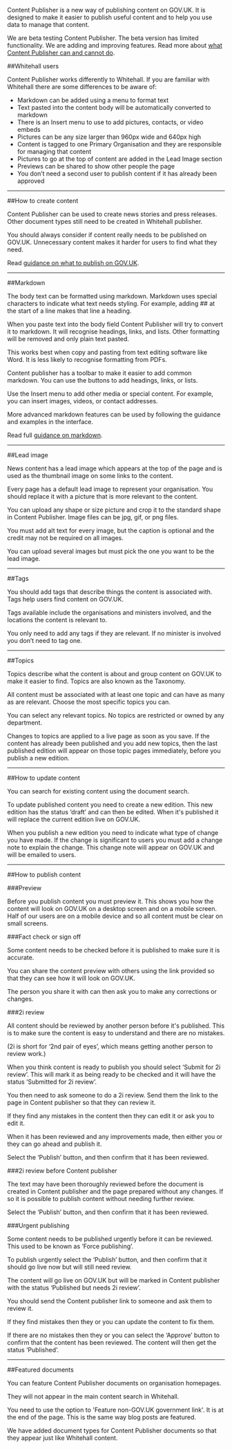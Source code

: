 Content Publisher is a new way of publishing content on GOV.UK. It is designed to make it easier to publish useful content and to help you use data to manage that content.

We are beta testing Content Publisher. The beta version has limited functionality. We are adding and improving features. Read more about [what Content Publisher can and cannot do](/beta-capabilities).

##Whitehall users

Content Publisher works differently to Whitehall. If you are familiar with Whitehall there are some differences to be aware of:

- Markdown can be added using a menu to format text
- Text pasted into the content body will be automatically converted to markdown
- There is an Insert menu to use to add pictures, contacts, or video embeds
- Pictures can be any size larger than 960px wide and 640px high 
- Content is tagged to one Primary Organisation and they are responsible for managing that content
- Pictures to go at the top of content are added in the Lead Image section
- Previews can be shared to show other people the page
- You don’t need a second user to publish content if it has already been approved

---

##How to create content

Content Publisher can be used to create news stories and press releases. Other document types still need to be created in Whitehall publisher.

You should always consider if content really needs to be published on GOV.UK. Unnecessary content makes it harder for users to find what they need.

Read [guidance on what to publish on GOV.UK](documents/publishing-guidance).

---

##Markdown

The body text can be formatted using markdown. Markdown uses special characters to indicate what text needs styling. For example, adding ## at the start of a line makes that line a heading.

When you paste text into the body field Content Publisher will try to convert it to markdown. It will recognise headings, links, and lists. Other formatting will be removed and only plain text pasted.

This works best when copy and pasting from text editing software like Word. It is less likely to recognise formatting from PDFs.

Content publisher has a toolbar to make it easier to add common markdown. You can use the buttons to add headings, links, or lists. 

Use the Insert menu to add other media or special content. For example, you can insert images, videos, or contact addresses.

More advanced markdown features can be used by following the guidance and examples in the interface. 

Read full [guidance on markdown](https://www.gov.uk/guidance/how-to-publish-on-gov-uk/markdown).

---

##Lead image

News content has a lead image which appears at the top of the page and is used as the thumbnail image on some links to the content. 

Every page has a default lead image to represent your organisation. You should replace it with a picture that is more relevant to the content.

You can upload any shape or size picture and crop it to the standard shape in Content Publisher. Image files can be jpg, gif, or png files.

You must add alt text for every image, but the caption is optional and the credit may not be required on all images.

You can upload several images but must pick the one you want to be the lead image. 

---

##Tags

You should add tags that describe things the content is associated with. Tags help users find content on GOV.UK. 

Tags available include the organisations and ministers involved, and the locations the content is relevant to.

You only need to add any tags if they are relevant. If no minister is involved you don’t need to tag one.

---

##Topics

Topics describe what the content is about and group content on GOV.UK to make it easier to find. Topics are also known as the Taxonomy.

All content must be associated with at least one topic and can have as many as are relevant. Choose the most specific topics you can.

You can select any relevant topics. No topics are restricted or owned by any department.

Changes to topics are applied to a live page as soon as you save. If the content has already been published and you add new topics, then the last published edition will appear on those topic pages immediately, before you publish a new edition.

---

##How to update content

You can search for existing content using the document search.

To update published content you need to create a new edition. This new edition has the status ‘draft’ and can then be edited. When it's published it will replace the current edition live on GOV.UK.

When you publish a new edition you need to indicate what type of change you have made. If the change is significant to users you must add a change note to explain the change. This change note will appear on GOV.UK and will be emailed to users.

---

##How to publish content

###Preview

Before you publish content you must preview it. This shows you how the content will look on GOV.UK on a desktop screen and on a mobile screen. Half of our users are on a mobile device and so all content must be clear on small screens.

###Fact check or sign off

Some content needs to be checked before it is published to make sure it is accurate. 

You can share the content preview with others using the link provided so that they can see how it will look on GOV.UK.

The person you share it with can then ask you to make any corrections or changes.

###2i review

All content should be reviewed by another person before it's published. This is to make sure the content is easy to understand and there are no mistakes.

(2i is short for ‘2nd pair of eyes’, which means getting another person to review work.)

When you think content is ready to publish you should select ‘Submit for 2i review’. This will mark it as being ready to be checked and it will have the status ‘Submitted for 2i review’.

You then need to ask someone to do a 2i review. Send them the link to the page in Content publisher so that they can review it.

If they find any mistakes in the content then they can edit it or ask you to edit it.

When it has been reviewed and any improvements made, then either you or they can go ahead and publish it. 

Select the ‘Publish’ button, and then confirm that it has been reviewed. 

###2i review before Content publisher

The text may have been thoroughly reviewed before the document is created in Content publisher and the page prepared without any changes. If so it is possible to publish content without needing further review. 

Select the ‘Publish’ button, and then confirm that it has been reviewed. 

###Urgent publishing

Some content needs to be published urgently before it can be reviewed. This used to be known as ‘Force publishing’.

To publish urgently select the ‘Publish’ button, and then confirm that it should go live now but will still need review.

The content will go live on GOV.UK but will be marked in Content publisher with the status ‘Published but needs 2i review’.

You should send the Content publisher link to someone and ask them to review it.

If they find mistakes then they or you can update the content to fix them.

If there are no mistakes then they or you can select the ‘Approve’ button to confirm that the content has been reviewed. The content will then get the status ‘Published’.

---

##Featured documents

You can feature Content Publisher documents on organisation homepages. 

They will not appear in the main content search in Whitehall.

You need to use the option to 'Feature non-GOV.UK government link'. It is at the end of the page. This is the same way blog posts are featured. 

We have added document types for Content Publisher documents so that they appear just like Whitehall content.

